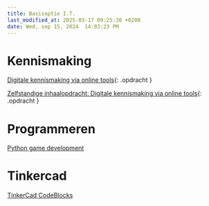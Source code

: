 ```yaml
---
title: Basisoptie I.T.
last_modified_at: 2025-03-17 09:25:30 +0200
date: Wed, sep 15, 2024  14:03:23 PM
---
```


# Kennismaking

[Digitale kennismaking via online tools](https://hannemaes.notion.site/Digitale-kennismaking-via-online-tools-32cdac9deeac4a879d74d0b9e6c63f1f?pvs=4){: .opdracht }

[Zelfstandige inhaalopdracht: Digitale kennismaking via online tools](https://hannemaes.notion.site/Zelfstandige-inhaalopdracht-Digitale-kennismaking-via-online-tools-d465e05da6f044fdba720cc56abcf47b?pvs=4){: .opdracht }

# Programmeren

[Python game development](https://hannemaes.notion.site/Python-Game-Development-f26abfaf2cdc4ff7967753b933cd206f?pvs=74)

# Tinkercad

[TinkerCad CodeBlocks](https://hannemaes.notion.site/TinkerCad-CodeBlocks-49d41492409b42afafa84ed086035eee)
